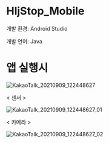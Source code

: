 # HljStop_Mobile


개발 환경: Android Studio

개발 언어: Java

# 앱 실행시
![KakaoTalk_20210909_122448627](https://user-images.githubusercontent.com/87680486/132618509-191ba85b-4ba5-4b3b-a04a-8a6b44193d8f.jpg)

< 센서 >

![KakaoTalk_20210909_122448627_01](https://user-images.githubusercontent.com/87680486/132618514-dcc5f7ec-77aa-4da5-a04f-b16e04b1966f.jpg)

< 카메라 >

![KakaoTalk_20210909_122448627_02](https://user-images.githubusercontent.com/87680486/132617483-79978848-54e4-4054-b80b-da00d894ebce.jpg)


